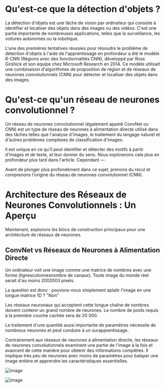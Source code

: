 # Qu'est-ce que la détection d'objets ?

La détection d'objets est une tâche de vision par ordinateur qui consiste à identifier et localiser des objets dans des images ou des vidéos. C'est une partie importante de nombreuses applications, telles que la surveillance, les voitures autonomes ou la robotique. 

L'une des premières tentatives réussies pour résoudre le problème de détection d'objets à l'aide de l'apprentissage en profondeur a été le modèle R-CNN (Régions avec des fonctionnalités CNN), développé par Ross Girshick et son équipe chez Microsoft Research en 2014. Ce modèle utilisait une combinaison d'algorithmes de proposition de région et de réseaux de neurones convolutionnels (CNN) pour détecter et localiser des objets dans des images.

# Qu'est-ce qu'un réseau de neurones convolutionnel ?

Un réseau de neurones convolutionnel (également appelé ConvNet ou CNN) est un type de réseau de neurones à alimentation directe utilisé dans des tâches telles que l'analyse d'images, le traitement du langage naturel et d'autres problèmes complexes de classification d'images.

Il est unique en ce qu'il peut identifier et détecter des motifs à partir d'images et de texte, et leur donner du sens. Nous explorerons cela plus en profondeur plus tard dans l'article. Cependant —

Avant de plonger plus profondément dans ce sujet, prenons du recul et comprenons l'origine du réseau de neurones convolutionnel (CNN).

# Architecture des Réseaux de Neurones Convolutionnels : Un Aperçu

Maintenant, explorons les blocs de construction principaux pour une architecture de réseaux de neurones.

## ConvNet vs Réseaux de Neurones à Alimentation Directe

Un ordinateur voit une image comme une matrice de nombres avec une forme (lignescolonnesnombre de canaux). Toute image du monde réel serait d'au moins 2002003 pixels.

La question est donc : pouvons-nous simplement aplatir l'image en une longue matrice 1D ? "Non"

Les réseaux neuronaux qui acceptent cette longue chaîne de nombres doivent contenir un grand nombre de neurones. Le nombre de poids requis à la première couche cachée sera de 20 000.

Le traitement d'une quantité aussi importante de paramètres nécessite de nombreux neurones et peut conduire à un surapprentissage.

Contrairement aux réseaux de neurones à alimentation directe, les réseaux de neurones convolutionnels examinent une partie de l'image à la fois et avancent de cette manière pour obtenir des informations complètes. Il implique très peu de neurones avec moins de paramètres pour balayer une image entière et apprendre les caractéristiques essentielles.

![image](https://user-images.githubusercontent.com/123757632/235911576-e328ec00-213c-4067-89f2-6c07d5cd7283.png)

![image](https://user-images.githubusercontent.com/123757632/235911671-71e60e97-34ff-4ec0-82c8-7c2445968e5b.png)
